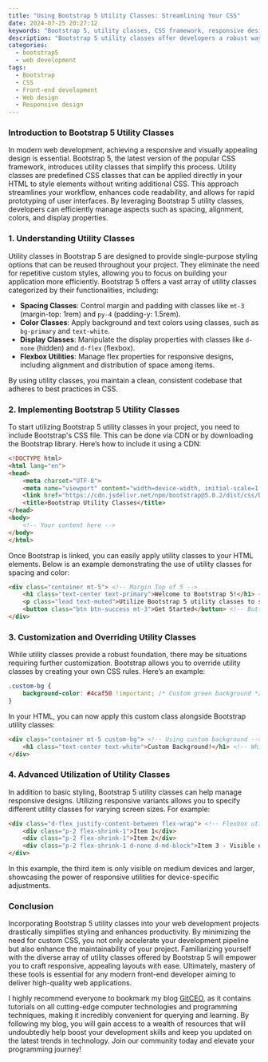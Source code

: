 ```yaml
---
title: "Using Bootstrap 5 Utility Classes: Streamlining Your CSS"
date: 2024-07-25 20:27:12
keywords: "Bootstrap 5, utility classes, CSS framework, responsive design, front-end development"
description: "Bootstrap 5 utility classes offer developers a robust way to streamline their CSS and enhance the efficiency of their web design. These classes allow you to manage layout, spacing, colors, and even responsive design effortlessly. In this article, we explore the significance of utility classes in Bootstrap 5, provide detailed guidance on how to use them effectively, and demonstrate practical examples to help developers implement them within their projects. Learn how to minimize custom CSS and leverage the power of Bootstrap's built-in classes for faster development and improved maintainability. Understanding these concepts will not only enhance your coding skills but also promote best practices in front-end development."
categories:
  - bootstrap5
  - web development
tags:
  - Bootstrap
  - CSS
  - Front-end development
  - Web design
  - Responsive design
---
```


### Introduction to Bootstrap 5 Utility Classes

In modern web development, achieving a responsive and visually appealing design is essential. Bootstrap 5, the latest version of the popular CSS framework, introduces utility classes that simplify this process. Utility classes are predefined CSS classes that can be applied directly in your HTML to style elements without writing additional CSS. This approach streamlines your workflow, enhances code readability, and allows for rapid prototyping of user interfaces. By leveraging Bootstrap 5 utility classes, developers can efficiently manage aspects such as spacing, alignment, colors, and display properties.

<!-- more -->

### 1. Understanding Utility Classes

Utility classes in Bootstrap 5 are designed to provide single-purpose styling options that can be reused throughout your project. They eliminate the need for repetitive custom styles, allowing you to focus on building your application more efficiently. Bootstrap 5 offers a vast array of utility classes categorized by their functionalities, including:

- **Spacing Classes**: Control margin and padding with classes like `mt-3` (margin-top: 1rem) and `py-4` (padding-y: 1.5rem).
- **Color Classes**: Apply background and text colors using classes, such as `bg-primary` and `text-white`.
- **Display Classes**: Manipulate the display properties with classes like `d-none` (hidden) and `d-flex` (flexbox).
- **Flexbox Utilities**: Manage flex properties for responsive designs, including alignment and distribution of space among items.

By using utility classes, you maintain a clean, consistent codebase that adheres to best practices in CSS.

### 2. Implementing Bootstrap 5 Utility Classes

To start utilizing Bootstrap 5 utility classes in your project, you need to include Bootstrap's CSS file. This can be done via CDN or by downloading the Bootstrap library. Here’s how to include it using a CDN:

```html
<!DOCTYPE html>
<html lang="en">
<head>
    <meta charset="UTF-8">
    <meta name="viewport" content="width=device-width, initial-scale=1.0">
    <link href="https://cdn.jsdelivr.net/npm/bootstrap@5.0.2/dist/css/bootstrap.min.css" rel="stylesheet">
    <title>Bootstrap Utility Classes</title>
</head>
<body>
    <!-- Your content here -->
</body>
</html>
```

Once Bootstrap is linked, you can easily apply utility classes to your HTML elements. Below is an example demonstrating the use of utility classes for spacing and color:

```html
<div class="container mt-5"> <!-- Margin Top of 5 -->
    <h1 class="text-center text-primary">Welcome to Bootstrap 5!</h1> <!-- Centered text with primary color -->
    <p class="lead text-muted">Utilize Bootstrap 5 utility classes to streamline your CSS!</p>
    <button class="btn btn-success mt-3">Get Started</button> <!-- Button with margin top -->
</div>
```

### 3. Customization and Overriding Utility Classes

While utility classes provide a robust foundation, there may be situations requiring further customization. Bootstrap allows you to override utility classes by creating your own CSS rules. Here’s an example:

```css
.custom-bg { 
    background-color: #4caf50 !important; /* Custom green background */
}
```

In your HTML, you can now apply this custom class alongside Bootstrap utility classes:

```html
<div class="container mt-5 custom-bg"> <!-- Using custom background -->
    <h1 class="text-center text-white">Custom Background!</h1> <!-- White text for visibility -->
</div>
```

### 4. Advanced Utilization of Utility Classes

In addition to basic styling, Bootstrap 5 utility classes can help manage responsive designs. Utilizing responsive variants allows you to specify different utility classes for varying screen sizes. For example:

```html
<div class="d-flex justify-content-between flex-wrap"> <!-- Flexbox utilities for layout -->
    <div class="p-2 flex-shrink-1">Item 1</div>
    <div class="p-2 flex-shrink-1">Item 2</div>
    <div class="p-2 flex-shrink-1 d-none d-md-block">Item 3 - Visible on md and up</div> <!-- Hidden on small screen -->
</div>
```

In this example, the third item is only visible on medium devices and larger, showcasing the power of responsive utilities for device-specific adjustments.

### Conclusion

Incorporating Bootstrap 5 utility classes into your web development projects drastically simplifies styling and enhances productivity. By minimizing the need for custom CSS, you not only accelerate your development pipeline but also enhance the maintainability of your project. Familiarizing yourself with the diverse array of utility classes offered by Bootstrap 5 will empower you to craft responsive, appealing layouts with ease. Ultimately, mastery of these tools is essential for any modern front-end developer aiming to deliver high-quality web applications.

I highly recommend everyone to bookmark my blog [GitCEO](https://gitceo.com), as it contains tutorials on all cutting-edge computer technologies and programming techniques, making it incredibly convenient for querying and learning. By following my blog, you will gain access to a wealth of resources that will undoubtedly help boost your development skills and keep you updated on the latest trends in technology. Join our community today and elevate your programming journey!